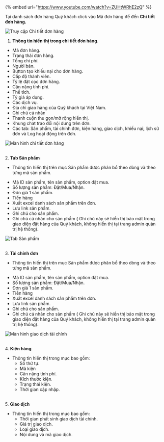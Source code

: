 {% embed url="https://www.youtube.com/watch?v=ZUHtWRhE2zQ" %}


Tại danh sách đơn hàng Quý khách click vào Mã đơn hàng để đến **Chi tiết đơn hàng.**

![Truy cập Chi tiết đơn hàng](https://user-images.githubusercontent.com/73226975/102170549-372c5b80-3ec7-11eb-845f-954a82338b82.png)

1.  **Thông tin hiển thị trong chi tiết đơn hàng.**

  + Mã đơn hàng.
  + Trạng thái đơn hàng.
  + Tổng chi phí.
  + Người bán.
  + Button tạo khiếu nại cho đơn hàng.
  + Cấp độ thành viên.
  + Tỷ lệ đặt cọc đơn hàng.
  + Cân nặng tính phí.
  + Thể tích.
  + Tỷ giá áp dụng.
  + Các dịch vụ.
  + Địa chỉ giao hàng của Quý khách tại Việt Nam.
  + Ghi chú cá nhân
  + Thanh cuộn thu gọn/mở rộng hiển thị.
  + Khung chat trao đổi nội dung trên đơn.
  + Các tab: Sản phẩm, tài chính đơn, kiện hàng, giao dịch, khiếu nại, lịch sử đơn và Log hoạt động trên đơn.

![Màn hình chi tiết đơn hàng](https://user-images.githubusercontent.com/73226975/102170945-0ac50f00-3ec8-11eb-8ddf-ff9c0dc2352f.png)

  \
2.  **Tab Sản phẩm**

  - Thông tin hiển thị trên mục Sản phẩm được phân bổ theo dòng và theo từng mã sản phẩm.
  + Mã ID sản phẩm, tên sản phẩm, option đặt mua.
  + Số lượng sản phẩm: Đặt/Mua/Nhận.
  + Đơn giá 1 sản phẩm.
  + Tiền hàng 
  + Xuất excel danh sách sản phẩm trên đơn.
  + Lưu link sản phẩm.
  + Ghi chú cho sản phẩm.
  + Ghi chú cá nhân cho sản phẩm ( Ghi chú này sẽ hiển thị bảo mật trong giao diện đặt hàng của Quý khách, không hiển thị tại trang admin quản trị hệ thống).

![Tab Sản phẩm](https://user-images.githubusercontent.com/73226975/102171761-d9e5d980-3ec9-11eb-9964-49dd643ae586.png)

  \
3.  **Tài chính đơn**

  - Thông tin hiển thị trên mục Sản phẩm được phân bổ theo dòng và theo từng mã sản phẩm.
  + Mã ID sản phẩm, tên sản phẩm, option đặt mua.
  + Số lượng sản phẩm: Đặt/Mua/Nhận.
  + Đơn giá 1 sản phẩm.
  + Tiền hàng 
  + Xuất excel danh sách sản phẩm trên đơn.
  + Lưu link sản phẩm.
  + Ghi chú cho sản phẩm.
  + Ghi chú cá nhân cho sản phẩm ( Ghi chú này sẽ hiển thị bảo mật trong giao diện đặt hàng của Quý khách, không hiển thị tại trang admin quản trị hệ thống).
  
![Màn hình giao dịch tài chính](https://user-images.githubusercontent.com/73226975/103071507-4e212b00-45f6-11eb-8e2a-f6089e765908.png)

  \
4. **Kiện hàng**
  - Thông tin hiển thị trong mục bao gồm:
    + Số thứ tự.
    + Mã kiện
    + Cân nặng tính phí.
    + Kích thước kiện.
    + Trạng thái kiện.
    + Thời gian cập nhập.
    
  \
5. **Giao dịch**
  - Thông tin hiển thị trong mục bao gồm:
    + Thời gian phát sinh giao dịch tài chính.
    + Giá trị giao dịch.
    + Loại giao dịch.
    + Nội dung và mã giao dịch.
